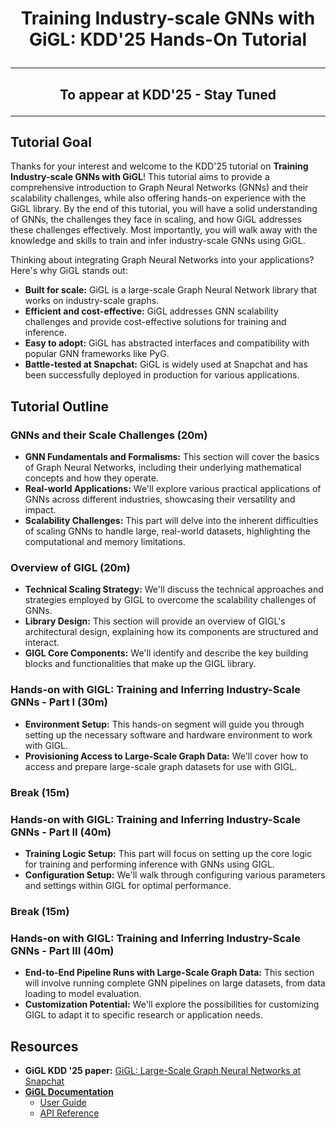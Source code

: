 # <p align="center"> Training Industry-scale GNNs with GiGL: KDD'25 Hands-On Tutorial </p>

______________________________________________________________________

## <p align="center">**To appear at KDD'25 - Stay Tuned**</p>

______________________________________________________________________

## Tutorial Goal

Thanks for your interest and welcome to the KDD'25 tutorial on **Training Industry-scale GNNs with GiGL**! This tutorial
aims to provide a comprehensive introduction to Graph Neural Networks (GNNs) and their scalability challenges, while
also offering hands-on experience with the GiGL library. By the end of this tutorial, you will have a solid
understanding of GNNs, the challenges they face in scaling, and how GiGL addresses these challenges effectively. Most
importantly, you will walk away with the knowledge and skills to train and infer industry-scale GNNs using GiGL.

Thinking about integrating Graph Neural Networks into your applications? Here's why GiGL stands out:

- **Built for scale:** GiGL is a large-scale Graph Neural Network library that works on industry-scale graphs.
- **Efficient and cost-effective:** GiGL addresses GNN scalability challenges and provide cost-effective solutions for
  training and inference.
- **Easy to adopt:** GiGL has abstracted interfaces and compatibility with popular GNN frameworks like PyG.
- **Battle-tested at Snapchat:** GiGL is widely used at Snapchat and has been successfully deployed in production for
  various applications.

## Tutorial Outline

### GNNs and their Scale Challenges (20m)

- **GNN Fundamentals and Formalisms:** This section will cover the basics of Graph Neural Networks, including their
  underlying mathematical concepts and how they operate.
- **Real-world Applications:** We'll explore various practical applications of GNNs across different industries,
  showcasing their versatility and impact.
- **Scalability Challenges:** This part will delve into the inherent difficulties of scaling GNNs to handle large,
  real-world datasets, highlighting the computational and memory limitations.

### Overview of GIGL (20m)

- **Technical Scaling Strategy:** We'll discuss the technical approaches and strategies employed by GIGL to overcome the
  scalability challenges of GNNs.
- **Library Design:** This section will provide an overview of GIGL's architectural design, explaining how its
  components are structured and interact.
- **GIGL Core Components:** We'll identify and describe the key building blocks and functionalities that make up the
  GIGL library.

### **Hands-on with GIGL**: Training and Inferring Industry-Scale GNNs - Part I (30m)

- **Environment Setup:** This hands-on segment will guide you through setting up the necessary software and hardware
  environment to work with GIGL.
- **Provisioning Access to Large-Scale Graph Data:** We'll cover how to access and prepare large-scale graph datasets
  for use with GIGL.

### **Break** (15m)

### **Hands-on with GIGL**: Training and Inferring Industry-Scale GNNs - Part II (40m)

- **Training Logic Setup:** This part will focus on setting up the core logic for training and performing inference with
  GNNs using GIGL.
- **Configuration Setup:** We'll walk through configuring various parameters and settings within GIGL for optimal
  performance.

### **Break** (15m)

### **Hands-on with GIGL**: Training and Inferring Industry-Scale GNNs - Part III (40m)

- **End-to-End Pipeline Runs with Large-Scale Graph Data:** This section will involve running complete GNN pipelines on
  large datasets, from data loading to model evaluation.
- **Customization Potential:** We'll explore the possibilities for customizing GIGL to adapt it to specific research or
  application needs.

## Resources

- **GiGL KDD '25 paper:** [GiGL: Large-Scale Graph Neural Networks at Snapchat](https://arxiv.org/abs/2502.15054)
- **[GiGL Documentation](https://snapchat.github.io/GiGL/#)**
  - [User Guide](https://snapchat.github.io/GiGL/docs/user_guide/index.html)
  - [API Reference](https://snapchat.github.io/GiGL/docs/api/index.html)
